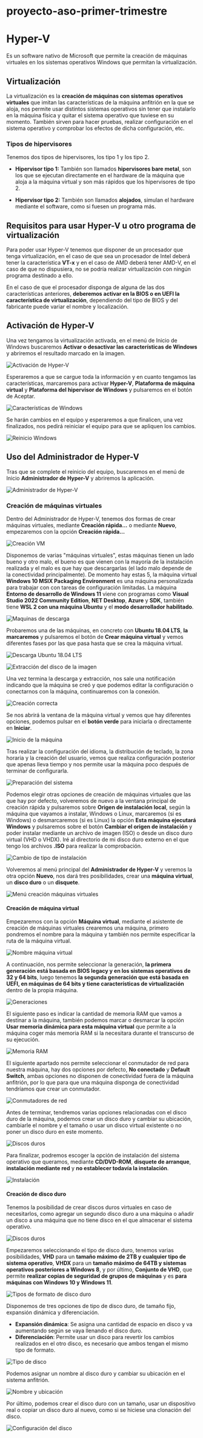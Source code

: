 # proyecto-aso-primer-trimestre

# Hyper-V

Es un software nativo de Microsoft que permite la creación de máquinas virtuales en los sistemas operativos Windows que permitan la virtualización.

## Virtualización

La virtualización es la **creación de máquinas con sistemas operativos virtuales** que imitan las características de la máquina anfitrión en la que se aloja, nos permite usar distintos sistemas operativos sin tener que instalarlo en la máquina física y quitar el sistema operativo que tuviese en su momento. También sirven para hacer pruebas, realizar configuración en el sistema operativo y comprobar los efectos de dicha configuración, etc.

### Tipos de hipervisores

Tenemos dos tipos de hipervisores, los tipo 1 y los tipo 2.

+ **Hipervisor tipo 1:** También son llamados **hipervisores bare metal**, son los que se ejecutan directamente en el hardware de la máquina que aloja a la máquina virtual y son más rápidos que los hipervisores de tipo 2.

+ **Hipervisor tipo 2:** También son llamados **alojados**, simulan el hardware mediante el software, como si fuesen un programa más.

## Requisitos para usar Hyper-V u otro programa de virtualización

Para poder usar Hyper-V tenemos que disponer de un procesador que tenga virtualización, en el caso de que sea un procesador de Intel deberá tener la característica **VT-x** y en el caso de AMD deberá tener AMD-V, en el caso de que no dispusiera, no se podría realizar virtualización con ningún programa destinado a ello.

En el caso de que el procesador disponga de alguna de las dos características anteriores, **deberemos activar en la BIOS o en UEFI la característica de virtualización**, dependiendo del tipo de BIOS y del fabricante puede variar el nombre y localización.

## Activación de Hyper-V

Una vez tengamos la virtualización activada, en el menú de Inicio de Windows buscaremos **Activar o desactivar las características de Windows** y abriremos el resultado marcado en la imagen.

![Activación de Hyper-V](img/1_activacion_hyper-v/screenshot_1.png)

Esperaremos a que se cargue toda la información y en cuanto tengamos las características, marcaremos para activar **Hyper-V**, **Plataforma de máquina virtual** y **Plataforma del hipervisor de Windows** y pulsaremos en el botón de Aceptar.

![Características de Windows](img/1_activacion_hyper-v/screenshot_2.png)

Se harán cambios en el equipo y esperaremos a que finalicen, una vez finalizados, nos pedirá reiniciar el equipo para que se apliquen los cambios.

![Reinicio Windows](img/1_activacion_hyper-v/screenshot_3.png)

## Uso del Administrador de Hyper-V

Tras que se complete el reinicio del equipo, buscaremos en el menú de Inicio **Administrador de Hyper-V** y abriremos la aplicación.

![Administrador de Hyper-V](img/2_administrador_hyper-v/screenshot_1.png)

### Creación de máquinas virtuales

Dentro del Administrador de Hyper-V, tenemos dos formas de crear máquinas virtuales, mediante **Creación rápida...** o mediante **Nuevo**, empezaremos con la opción **Creación rápida...**

![Creación VM](img/2_administrador_hyper-v/1_creacion_maquinas_virtuales/screenshot_1.png)

Disponemos de varias "máquinas virtuales", estas máquinas tienen un lado bueno y otro malo, el bueno es que vienen con la mayoría de la instalación realizada y el malo es que hay que descargarlas (el lado malo depende de la conectividad principalmente). De momento hay estas 5, la máquina virtual **Windows 10 MSIX Packaging Environment** es una máquina personalizada para trabajar con con tareas de configuración limitadas. La máquina **Entorno de desarrollo de Windows 11** viene con programas como **Visual Studio 2022 Community Edition**, **NET Desktop**, **Azure** y **SDK**, también tiene **WSL 2 con una máquina Ubuntu** y el **modo desarrollador habilitado**.

![Maquinas de descarga](img/2_administrador_hyper-v/1_creacion_maquinas_virtuales/screenshot_2.png)

Probaremos una de las máquinas, en concreto con **Ubuntu 18.04 LTS**, **la marcaremos** y pulsaremos el botón de **Crear máquina virtual** y vemos diferentes fases por las que pasa hasta que se crea la máquina virtual.

![Descarga Ubuntu 18.04 LTS](img/2_administrador_hyper-v/1_creacion_maquinas_virtuales/screenshot_3.png)

![Extracción del disco de la imagen](img/2_administrador_hyper-v/1_creacion_maquinas_virtuales/screenshot_4.png)

Una vez termina la descarga y extracción, nos sale una notificación indicando que la máquina se creó y que podemos editar la configuración o conectarnos con la máquina, continuaremos con la conexión.

![Creación correcta](img/2_administrador_hyper-v/1_creacion_maquinas_virtuales/screenshot_5.png)

Se nos abrirá la ventana de la máquina virtual y vemos que hay diferentes opciones, podemos pulsar en el **botón verde** para iniciarla o directamente en **Iniciar**.

![Inicio de la máquina](img/2_administrador_hyper-v/1_creacion_maquinas_virtuales/screenshot_6.png)

Tras realizar la configuración del idioma, la distribución de teclado, la zona horaria y la creación del usuario, vemos que realiza configuración posterior que apenas lleva tiempo y nos permite usar la máquina poco después de terminar de configurarla.

![Preparación del sistema](img/2_administrador_hyper-v/1_creacion_maquinas_virtuales/screenshot_7.png)

Podemos elegir otras opciones de creación de máquinas virtuales que las que hay por defecto, volveremos de nuevo a la ventana principal de creación rápida y pulsaremos sobre **Origen de instalación local**, según la máquina que vayamos a instalar, Windows o Linux, marcaremos (si es Windows) o desmarcaremos (si es Linux) la opción **Esta máquina ejecutará Windows** y pulsaremos sobre el botón **Cambiar el origen de instalación** y poder instalar mediante un archivo de imagen (ISO) o desde un disco duro virtual (VHD o VHDX). Iré al directorio de mi disco duro externo en el que tengo los archivos **.ISO** para realizar la comprobación.

![Cambio de tipo de instalación](img/2_administrador_hyper-v/1_creacion_maquinas_virtuales/screenshot_8.png)

Volveremos al menú principal del **Administrador de Hyper-V** y veremos la otra opción **Nuevo**, nos dará tres posibilidades, crear una **máquina virtual**, un **disco duro** o un **disquete**.

![Menú creación máquinas virtuales](img/2_administrador_hyper-v/1_creacion_maquinas_virtuales/screenshot_9.png)

#### Creación de máquina virtual

Empezaremos con la opción **Máquina virtual**, mediante el asistente de creación de máquinas virtuales crearemos una máquina, primero pondremos el nombre para la máquina y también nos permite especificar la ruta de la máquina virtual.

![Nombre máquina virtual](img/2_administrador_hyper-v/1_creacion_maquinas_virtuales/screenshot_10.png)

A continuación, nos permite seleccionar la generación, **la primera generación está basada en BIOS legacy y en los sistemas operativos de 32 y 64 bits**, luego tenemos **la segunda generación que está basada en UEFI, en máquinas de 64 bits y tiene características de virtualización** dentro de la propia máquina.

![Generaciones](img/2_administrador_hyper-v/1_creacion_maquinas_virtuales/screenshot_11.png)

El siguiente paso es indicar la cantidad de memoria RAM que vamos a destinar a la máquina, también podemos marcar o desmarcar la opción **Usar memoria dinámica para esta máquina virtual** que permite a la máquina coger más memoria RAM si la necesitara durante el transcurso de su ejecución.

![Memoria RAM](img/2_administrador_hyper-v/1_creacion_maquinas_virtuales/screenshot_12.png)

El siguiente apartado nos permite seleccionar el conmutador de red para nuestra máquina, hay dos opciones por defecto, **No conectado** y **Default Switch**, ambas opciones no disponen de conectividad fuera de la máquina anfitrión, por lo que para que una máquina disponga de conectividad tendríamos que crear un conmutador.

![Conmutadores de red](img/2_administrador_hyper-v/1_creacion_maquinas_virtuales/screenshot_13.png)

Antes de terminar, tendremos varias opciones relacionadas con el disco duro de la máquina, podemos crear un disco duro y cambiar su ubicación, cambiarle el nombre y el tamaño o usar un disco virtual existente o no poner un disco duro en este momento.

![Discos duros](img/2_administrador_hyper-v/1_creacion_maquinas_virtuales/screenshot_14.png)

Para finalizar, podremos escoger la opción de instalación del sistema operativo que queramos, mediante **CD/DVD-ROM**, **disquete de arranque**, **instalación mediante red** y **no establecer todavía la instalación**.

![Instalación](img/2_administrador_hyper-v/1_creacion_maquinas_virtuales/screenshot_15.png)

#### Creación de disco duro

Tenemos la posibilidad de crear discos duros virtuales en caso de necesitarlos, como agregar un segundo disco duro a una máquina o añadir un disco a una máquina que no tiene disco en el que almacenar el sistema operativo.

![Discos duros](img/2_administrador_hyper-v/1_creacion_maquinas_virtuales/screenshot_16.png)

Empezaremos seleccionando el tipo de disco duro, tenemos varias posibilidades, **VHD** para un **tamaño máximo de 2TB y cualquier tipo de sistema operativo**, **VHDX** para un **tamaño máximo de 64TB y sistemas operativos posteriores a Windows 8**, y por último, **Conjunto de VHD**, que permite **realizar copias de seguridad de grupos de máquinas** y es **para máquinas con Windows 10 y Windows 11**.

![Tipos de formato de disco duro](img/2_administrador_hyper-v/1_creacion_maquinas_virtuales/screenshot_17.png)

Disponemos de tres opciones de tipo de disco duro, de tamaño fijo, expansión dinámica y diferenciación.

+ **Expansión dinámica**: Se asigna una cantidad de espacio en disco y va aumentando según se vaya llenando el disco duro.
+ **Diferenciación**: Permite usar un disco para revertir los cambios realizados en el otro disco, es necesario que ambos tengan el mismo tipo de formato.

![Tipo de disco](img/2_administrador_hyper-v/1_creacion_maquinas_virtuales/screenshot_18.png)

Podemos asignar un nombre al disco duro y cambiar su ubicación en el sistema anfitrión.

![Nombre y ubicación](img/2_administrador_hyper-v/1_creacion_maquinas_virtuales/screenshot_19.png)

Por último, podemos crear el disco duro con un tamaño, usar un dispositivo real o copiar un disco duro al nuevo, como si se hiciese una clonación del disco.

![Configuración del disco](img/2_administrador_hyper-v/1_creacion_maquinas_virtuales/screenshot_20.png)



![]()



![]()



![]()



![]()



![]()



![]()



![]()



![]()



![]()



![]()



![]()



![]()



![]()



![]()



![]()



![]()



![]()



![]()



![]()



![]()



![]()



![]()



![]()



![]()



![]()



![]()



![]()



![]()



![]()



![]()



![]()



![]()



![]()



![]()



![]()